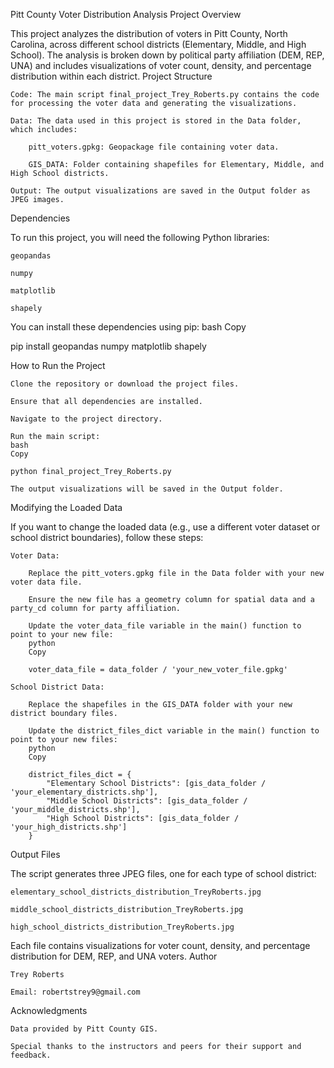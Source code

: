 Pitt County Voter Distribution Analysis
Project Overview

This project analyzes the distribution of voters in Pitt County, North Carolina, across different school districts (Elementary, Middle, and High School). The analysis is broken down by political party affiliation (DEM, REP, UNA) and includes visualizations of voter count, density, and percentage distribution within each district.
Project Structure

    Code: The main script final_project_Trey_Roberts.py contains the code for processing the voter data and generating the visualizations.

    Data: The data used in this project is stored in the Data folder, which includes:

        pitt_voters.gpkg: Geopackage file containing voter data.

        GIS_DATA: Folder containing shapefiles for Elementary, Middle, and High School districts.

    Output: The output visualizations are saved in the Output folder as JPEG images.

Dependencies

To run this project, you will need the following Python libraries:

    geopandas

    numpy

    matplotlib

    shapely

You can install these dependencies using pip:
bash
Copy

pip install geopandas numpy matplotlib shapely

How to Run the Project

    Clone the repository or download the project files.

    Ensure that all dependencies are installed.

    Navigate to the project directory.

    Run the main script:
    bash
    Copy

    python final_project_Trey_Roberts.py

    The output visualizations will be saved in the Output folder.

Modifying the Loaded Data

If you want to change the loaded data (e.g., use a different voter dataset or school district boundaries), follow these steps:

    Voter Data:

        Replace the pitt_voters.gpkg file in the Data folder with your new voter data file.

        Ensure the new file has a geometry column for spatial data and a party_cd column for party affiliation.

        Update the voter_data_file variable in the main() function to point to your new file:
        python
        Copy

        voter_data_file = data_folder / 'your_new_voter_file.gpkg'

    School District Data:

        Replace the shapefiles in the GIS_DATA folder with your new district boundary files.

        Update the district_files_dict variable in the main() function to point to your new files:
        python
        Copy

        district_files_dict = {
            "Elementary School Districts": [gis_data_folder / 'your_elementary_districts.shp'],
            "Middle School Districts": [gis_data_folder / 'your_middle_districts.shp'],
            "High School Districts": [gis_data_folder / 'your_high_districts.shp']
        }

Output Files

The script generates three JPEG files, one for each type of school district:

    elementary_school_districts_distribution_TreyRoberts.jpg

    middle_school_districts_distribution_TreyRoberts.jpg

    high_school_districts_distribution_TreyRoberts.jpg

Each file contains visualizations for voter count, density, and percentage distribution for DEM, REP, and UNA voters.
Author

    Trey Roberts

    Email: robertstrey9@gmail.com

Acknowledgments

    Data provided by Pitt County GIS.

    Special thanks to the instructors and peers for their support and feedback.
